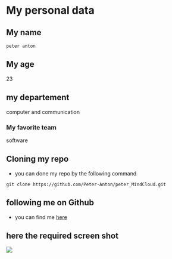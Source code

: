 # My personal data
## My name

```
peter anton
``````
## My age

23

## my departement
computer and communication

<h3>My favorite team</h3>
software

## Cloning my repo
 
 - you can done my repo by the following command
 
 ``````
 git clone https://github.com/Peter-Anton/peter_MindCloud.git
 ``````
## following me on Github 
- you can find me [here](https://github.com/Peter-Anton)

## here the required screen shot

![](https://github.com/Peter-Anton/peter_MindCloud/blob/master/photo.png)
